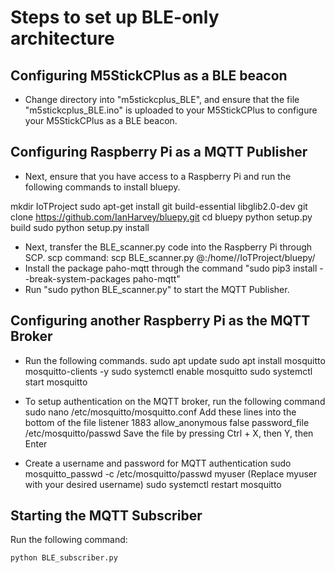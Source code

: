 # Steps to set up BLE-only architecture
## Configuring M5StickCPlus as a BLE beacon
- Change directory into "m5stickcplus_BLE", and ensure that the file "m5stickcplus_BLE.ino" is uploaded to your M5StickCPlus to configure your M5StickCPlus as a BLE beacon.
## Configuring Raspberry Pi as a MQTT Publisher
- Next, ensure that you have access to a Raspberry Pi and run the following commands to install bluepy.

mkdir IoTProject
sudo apt-get install git build-essential libglib2.0-dev
git clone https://github.com/IanHarvey/bluepy.git
cd bluepy
python setup.py build
sudo python setup.py install

- Next, transfer the BLE_scanner.py code into the Raspberry Pi through SCP. scp command: scp BLE_scanner.py <hostname>@<RaspberryPiIPAddress>:/home/<hostname>/IoTProject/bluepy/
- Install the package paho-mqtt through the command "sudo pip3 install --break-system-packages paho-mqtt"
- Run "sudo python BLE_scanner.py" to start the MQTT Publisher.

## Configuring another Raspberry Pi as the MQTT Broker
- Run the following commands.
sudo apt update
sudo apt install mosquitto mosquitto-clients -y
sudo systemctl enable mosquitto
sudo systemctl start mosquitto

- To setup authentication on the MQTT broker, run the following command
sudo nano /etc/mosquitto/mosquitto.conf
Add these lines into the bottom of the file 
listener 1883
allow_anonymous false
password_file /etc/mosquitto/passwd
Save the file by pressing Ctrl + X, then Y, then Enter
- Create a username and password for MQTT authentication
sudo mosquitto_passwd -c /etc/mosquitto/passwd myuser (Replace myuser with your desired username)
sudo systemctl restart mosquitto

## Starting the MQTT Subscriber
Run the following command:
```
python BLE_subscriber.py
```
